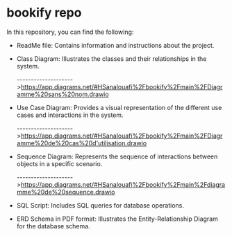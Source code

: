 # bookify repo 
In this repository, you can find the following:

 + ReadMe file: Contains information and instructions about the project.

 + Class Diagram: Illustrates the classes and their relationships in the system.
   
     -------------------->https://app.diagrams.net/#HSanalouafi%2Fbookify%2Fmain%2FDiagramme%20sans%20nom.drawio

 +  Use Case Diagram: Provides a visual representation of the different use cases and interactions in the system.
   
    -------------------->https://app.diagrams.net/#HSanalouafi%2Fbookify%2Fmain%2FDiagramme%20de%20cas%20d'utilisation.drawio

 +  Sequence Diagram: Represents the sequence of interactions between objects in a specific scenario.
   
    -------------------->https://app.diagrams.net/#HSanalouafi%2Fbookify%2Fmain%2Fdiagramme%20de%20sequence.drawio

  + SQL Script: Includes SQL queries for database operations.

 +  ERD Schema in PDF format: Illustrates the Entity-Relationship Diagram for the database schema.
